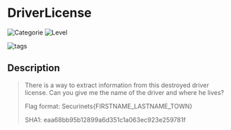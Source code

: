 # DriverLicense
![Categorie](https://img.shields.io/badge/Category-OSINT-red?style=for-the-badge) ![Level](https://img.shields.io/badge/Difficulty-Easy-green?style=for-the-badge)

![tags](https://img.shields.io/badge/Tag-General%20skills-blue)

## Description
>There is a way to extract information from this destroyed driver license.
>Can you give me the name of the driver and where he lives?
>
>Flag format: Securinets{FIRSTNAME_LASTNAME_TOWN}
>
> SHA1: eaa68bb95b12899a6d351c1a063ec923e259781f
